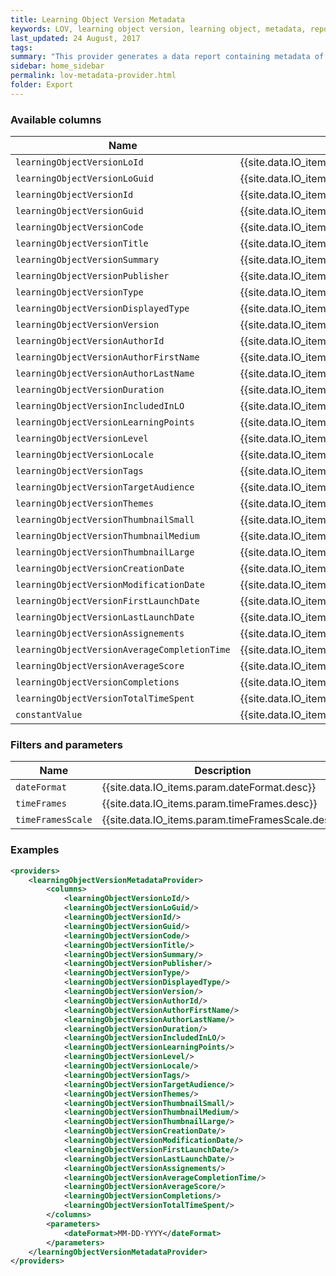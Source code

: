 ```yaml
---
title: Learning Object Version Metadata
keywords: LOV, learning object version, learning object, metadata, report, export
last_updated: 24 August, 2017
tags: 
summary: "This provider generates a data report containing metadata of all versions of Learning Objects available on the platform"
sidebar: home_sidebar
permalink: lov-metadata-provider.html
folder: Export
---
```



### Available columns

Name | Description
---|---
`learningObjectVersionLoId` | {{site.data.IO_items.col.learningObjectVersionLoId.desc}}
`learningObjectVersionLoGuid` | {{site.data.IO_items.col.learningObjectVersionLoGuid.desc}}
`learningObjectVersionId` | {{site.data.IO_items.col.learningObjectVersionId.desc}}
`learningObjectVersionGuid` | {{site.data.IO_items.col.learningObjectVersionGuid.desc}}
`learningObjectVersionCode` | {{site.data.IO_items.col.learningObjectVersionCode.desc}}
`learningObjectVersionTitle` | {{site.data.IO_items.col.learningObjectVersionTitle.desc}}
`learningObjectVersionSummary` | {{site.data.IO_items.col.learningObjectVersionSummary.desc}}
`learningObjectVersionPublisher` | {{site.data.IO_items.col.learningObjectVersionPublisher.desc}}
`learningObjectVersionType` | {{site.data.IO_items.col.learningObjectVersionType.desc}}
`learningObjectVersionDisplayedType` | {{site.data.IO_items.col.learningObjectVersionDisplayedType.desc}}
`learningObjectVersionVersion` | {{site.data.IO_items.col.learningObjectVersionVersion.desc}}
`learningObjectVersionAuthorId` | {{site.data.IO_items.col.learningObjectVersionAuthorId.desc}}
`learningObjectVersionAuthorFirstName` | {{site.data.IO_items.col.learningObjectVersionAuthorFirstName.desc}}
`learningObjectVersionAuthorLastName` | {{site.data.IO_items.col.learningObjectVersionAuthorLastName.desc}}
`learningObjectVersionDuration` | {{site.data.IO_items.col.learningObjectVersionDuration.desc}}
`learningObjectVersionIncludedInLO` | {{site.data.IO_items.col.learningObjectVersionIncludedInLO.desc}}
`learningObjectVersionLearningPoints` | {{site.data.IO_items.col.learningObjectVersionLearningPoints.desc}}
`learningObjectVersionLevel` | {{site.data.IO_items.col.learningObjectVersionLevel.desc}}
`learningObjectVersionLocale` | {{site.data.IO_items.col.learningObjectVersionLocale.desc}}
`learningObjectVersionTags` | {{site.data.IO_items.col.learningObjectVersionTags.desc}}
`learningObjectVersionTargetAudience` | {{site.data.IO_items.col.learningObjectVersionTargetAudience.desc}}
`learningObjectVersionThemes` | {{site.data.IO_items.col.learningObjectVersionThemes.desc}}
`learningObjectVersionThumbnailSmall` | {{site.data.IO_items.col.learningObjectVersionThumbnailSmall.desc}}
`learningObjectVersionThumbnailMedium` | {{site.data.IO_items.col.learningObjectVersionThumbnailMedium.desc}}
`learningObjectVersionThumbnailLarge` | {{site.data.IO_items.col.learningObjectVersionThumbnailLarge.desc}}
`learningObjectVersionCreationDate` | {{site.data.IO_items.col.learningObjectVersionCreationDate.desc}}
`learningObjectVersionModificationDate` | {{site.data.IO_items.col.learningObjectVersionModificationDate.desc}}
`learningObjectVersionFirstLaunchDate` | {{site.data.IO_items.col.learningObjectVersionFirstLaunchDate.desc}}
`learningObjectVersionLastLaunchDate` | {{site.data.IO_items.col.learningObjectVersionLastLaunchDate.desc}}
`learningObjectVersionAssignements` | {{site.data.IO_items.col.learningObjectVersionAssignements.desc}}
`learningObjectVersionAverageCompletionTime` | {{site.data.IO_items.col.learningObjectVersionAverageCompletionTime.desc}}
`learningObjectVersionAverageScore` | {{site.data.IO_items.col.learningObjectVersionAverageScore.desc}}
`learningObjectVersionCompletions` | {{site.data.IO_items.col.learningObjectVersionCompletions.desc}}
`learningObjectVersionTotalTimeSpent` | {{site.data.IO_items.col.learningObjectVersionTotalTimeSpent.desc}}
`constantValue` | {{site.data.IO_items.col.constantValue.desc}}

### Filters and parameters

Name | Description
---|---
`dateFormat` | {{site.data.IO_items.param.dateFormat.desc}}
`timeFrames` | {{site.data.IO_items.param.timeFrames.desc}}
`timeFramesScale` | {{site.data.IO_items.param.timeFramesScale.desc}}

### Examples
```xml
<providers>
    <learningObjectVersionMetadataProvider>
        <columns>
            <learningObjectVersionLoId/>
            <learningObjectVersionLoGuid/>
            <learningObjectVersionId/>
            <learningObjectVersionGuid/>
            <learningObjectVersionCode/>
            <learningObjectVersionTitle/>
            <learningObjectVersionSummary/>
            <learningObjectVersionPublisher/>
            <learningObjectVersionType/>
            <learningObjectVersionDisplayedType/>
            <learningObjectVersionVersion/>
            <learningObjectVersionAuthorId/>
            <learningObjectVersionAuthorFirstName/>
            <learningObjectVersionAuthorLastName/>
            <learningObjectVersionDuration/>
            <learningObjectVersionIncludedInLO/>
            <learningObjectVersionLearningPoints/>
            <learningObjectVersionLevel/>
            <learningObjectVersionLocale/>
            <learningObjectVersionTags/>
            <learningObjectVersionTargetAudience/>
            <learningObjectVersionThemes/>
            <learningObjectVersionThumbnailSmall/>
            <learningObjectVersionThumbnailMedium/>
            <learningObjectVersionThumbnailLarge/>
            <learningObjectVersionCreationDate/>
            <learningObjectVersionModificationDate/>
            <learningObjectVersionFirstLaunchDate/>
            <learningObjectVersionLastLaunchDate/>
            <learningObjectVersionAssignements/>
            <learningObjectVersionAverageCompletionTime/>
            <learningObjectVersionAverageScore/>
            <learningObjectVersionCompletions/>
            <learningObjectVersionTotalTimeSpent/>
        </columns>
        <parameters>
            <dateFormat>MM-DD-YYYY</dateFormat>
        </parameters>
    </learningObjectVersionMetadataProvider>
</providers>     
```
